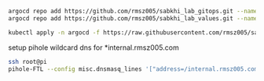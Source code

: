 ```sh
argocd repo add https://github.com/rmsz005/sabkhi_lab_gitops.git --name gitops
argocd repo add https://github.com/rmsz005/sabkhi_lab_values.git --name values
```

```bash
kubectl apply -n argocd -f https://raw.githubusercontent.com/rmsz005/sabkhi_lab_gitops/main/apps/bootstrap.yml

```

setup pihole wildcard dns for *internal.rmsz005.com
```sh
ssh root@pi
pihole-FTL --config misc.dnsmasq_lines '["address=/internal.rmsz005.com/192.168.1.240", "local=/internal.rmsz005.com/"]'
```